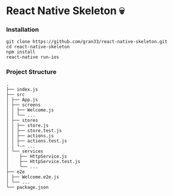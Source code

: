 # React Native Skeleton 💀

### Installation

```
git clone https://github.com/gran33/react-native-skeleton.git
cd react-native-skeleton
npm install
react-native run-ios

```

### Project Structure
```
.
├── index.js            
├── src
│ ├── App.js
│ ├── screens
│ │ ├── Welcome.js
│ │ └── ...
│ ├── stores 
│ │ ├── store.js
│ │ ├── store.test.js
│ │ ├── actions.js
│ │ ├── actions.test.js
│ │ └-─ ...
│ └── services           
│	 ├── HttpService.js
│	 ├── HttpService.test.js
│	 └── ...
├── e2e
│ ├── Welcome.e2e.js
│ └── ...
└── package.json
```
